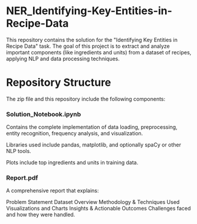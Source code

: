 # NER_Identifying-Key-Entities-in-Recipe-Data
This repository contains the solution for the "Identifying Key Entities in Recipe Data" task. The goal of this project is to extract and analyze important components (like ingredients and units) from a dataset of recipes, applying NLP and data processing techniques.

# Repository Structure
The zip file and this repository include the following components:

### Solution_Notebook.ipynb

Contains the complete implementation of data loading, preprocessing, entity recognition, frequency analysis, and visualization.

Libraries used include pandas, matplotlib, and optionally spaCy or other NLP tools.

Plots include top ingredients and units in training data.
### Report.pdf
A comprehensive report that explains:

Problem Statement
Dataset Overview
Methodology & Techniques Used
Visualizations and Charts
Insights & Actionable Outcomes
Challenges faced and how they were handled.
